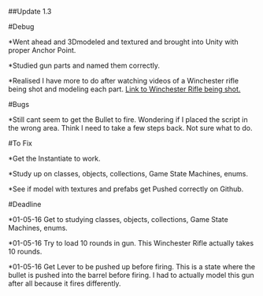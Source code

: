 ##Update 1.3

#Debug

*Went ahead and 3Dmodeled and textured and brought into Unity with proper Anchor Point.

*Studied gun parts and named them correctly.

*Realised I have more to do after watching videos of a Winchester rifle being shot and modeling each part. [Link to Winchester Rifle being shot.](https://www.youtube.com/watch?v=zHW_RC90BgM)

#Bugs

*Still cant seem to get the Bullet to fire. Wondering if I placed the script in the wrong area. Think I need to take a few steps back. Not sure what to do.

#To Fix

*Get the Instantiate to work.

*Study up on classes, objects, collections, Game State Machines, enums.

*See if model with textures and prefabs get Pushed correctly on Github.

#Deadline

*01-05-16 Get to studying classes, objects, collections, Game State Machines, enums.

*01-05-16 Try to load 10 rounds in gun. This Winchester Rifle actually takes 10 rounds.

*01-05-16 Get Lever to be pushed up before firing. This is a state where the bullet is pushed into the barrel before firing. I had to actually model this gun after all because it fires differently.





